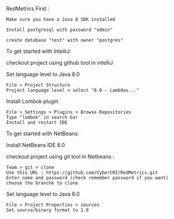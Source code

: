 RedMetrics
First :

    Make sure you have a Java 8 SDK installed

    Install postgresql with password "admin"

    create database "test" with owner "postgres"

To get started with IntelliJ:

checkout project using github tool in intelliJ

Set language level to Java 8.0

    File > Project Structure
    Project language level > select "8.0 - Lambdas..."

Install Lombok plugin

    File > Settings > Plugins > Browse Repositories
    Type "lombok" in search bar
    Install and restart IDE

To get started with NetBeans:

Install NetBeans IDE 8.0

checkout project using git tool in Netbeans :

    Team > git > clone
    Use this URL : https://github.com/CyberCRI/RedMetrics.git
    Enter name and password (check remember password if you want)
    choose the branche to clone

Set language level to Java 8.0

    File > Project Properties > sources
    Set source/binary format to 1.8

